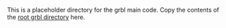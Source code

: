This is a placeholder directory for the grbl main code.
Copy the contents of the [root grbl directory](../../../../../grbl) here.

